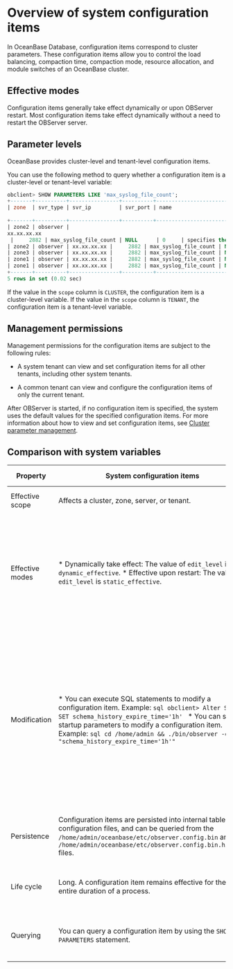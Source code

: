 Overview of system configuration items 
===========================================================

In OceanBase Database, configuration items correspond to cluster parameters. These configuration items allow you to control the load balancing, compaction time, compaction mode, resource allocation, and module switches of an OceanBase cluster. 

Effective modes 
------------------------------------

Configuration items generally take effect dynamically or upon OBServer restart. Most configuration items take effect dynamically without a need to restart the OBServer server.

Parameter levels 
-------------------------------------

OceanBase provides cluster-level and tenant-level configuration items. 

You can use the following method to query whether a configuration item is a cluster-level or tenant-level variable:

```sql
obclient> SHOW PARAMETERS LIKE 'max_syslog_file_count';
+-------+----------+----------------+----------+-----------------------+-----------+-------+--------------------------------------------------------------------------------------------------------------------------------------------------------------------------------------------------------------------------------------------------+----------+---------+---------+-------------------+
| zone  | svr_type | svr_ip         | svr_port | name                  | data_type | value | info
                                                                                                                             | section  | scope   | source  | edit_level        |
+-------+----------+----------------+----------+-----------------------+-----------+-------+--------------------------------------------------------------------------------------------------------------------------------------------------------------------------------------------------------------------------------------------------+----------+---------+---------+-------------------+
| zone2 | observer |  
xx.xx.xx.xx 
 |     2882 | max_syslog_file_count | NULL      | 0     | specifies the maximum number of the log files that can co-exist before the log file recycling kicks in. Each log file can occupy at most 256MB disk space. When this value is set to 0, no log file will be removed. Range: [0, +∞) in integer   | OBSERVER | CLUSTER | DEFAULT | DYNAMIC_EFFECTIVE |
| zone2 | observer | xx.xx.xx.xx |     2882 | max_syslog_file_count | NULL      | 0     | specifies the maximum number of the log files that can co-exist before the log file recycling kicks in. Each log file can occupy at most 256MB disk space. When this value is set to 0, no log file will be removed. Range: [0, +∞) in integer   | OBSERVER | CLUSTER | DEFAULT | DYNAMIC_EFFECTIVE |
| zone3 | observer | xx.xx.xx.xx |     2882 | max_syslog_file_count | NULL      | 0     | specifies the maximum number of the log files that can co-exist before the log file recycling kicks in. Each log file can occupy at most 256MB disk space. When this value is set to 0, no log file will be removed. Range: [0, +∞) in integer   | OBSERVER | CLUSTER | DEFAULT | DYNAMIC_EFFECTIVE |
| zone1 | observer | xx.xx.xx.xx |     2882 | max_syslog_file_count | NULL      | 0     | specifies the maximum number of the log files that can co-exist before the log file recycling kicks in. Each log file can occupy at most 256MB disk space. When this value is set to 0, no log file will be removed. Range: [0, +∞) in integer   | OBSERVER | CLUSTER | DEFAULT | DYNAMIC_EFFECTIVE |
| zone1 | observer | xx.xx.xx.xx |     2882 | max_syslog_file_count | NULL      | 0     | specifies the maximum number of the log files that can co-exist before the log file recycling kicks in. Each log file can occupy at most 256MB disk space. When this value is set to 0, no log file will be removed. Range: [0, +∞) in integer   | OBSERVER | CLUSTER | DEFAULT | DYNAMIC_EFFECTIVE |
+-------+----------+----------------+----------+-----------------------+-----------+-------+--------------------------------------------------------------------------------------------------------------------------------------------------------------------------------------------------------------------------------------------------+----------+---------+---------+-------------------+
5 rows in set (0.02 sec)
```



If the value in the `scope` column is `CLUSTER`, the configuration item is a cluster-level variable. If the value in the `scope` column is `TENANT`, the configuration item is a tenant-level variable.

Management permissions 
-------------------------------------------

Management permissions for the configuration items are subject to the following rules:

* A system tenant can view and set configuration items for all other tenants, including other system tenants.

  

* A common tenant can view and configure the configuration items of only the current tenant.

  




After OBServer is started, if no configuration item is specified, the system uses the default values for the specified configuration items. For more information about how to view and set configuration items, see [Cluster parameter management](/en-US/6.administrator-guide/3.basic-database-management/1.oceanbase-cluster-management/2.cluster-parameter-management/1.overview-of-cluster-parameter-management.md).

Comparison with system variables 
-----------------------------------------------------



|    Property     |                                                                                                                                                                                                                                             System configuration items                                                                                                                                                                                                                                              |                                                                                                                                                                                                                                                System variables                                                                                                                                                                                                                                                 |
|-----------------|---------------------------------------------------------------------------------------------------------------------------------------------------------------------------------------------------------------------------------------------------------------------------------------------------------------------------------------------------------------------------------------------------------------------------------------------------------------------------------------------------------------------|-----------------------------------------------------------------------------------------------------------------------------------------------------------------------------------------------------------------------------------------------------------------------------------------------------------------------------------------------------------------------------------------------------------------------------------------------------------------------------------------------------------------|
| Effective scope | Affects a cluster, zone, server, or tenant.                                                                                                                                                                                                                                                                                                                                                                                                                                                                         | Affects a tenant globally or at the session level.                                                                                                                                                                                                                                                                                                                                                                                                                                                              |
| Effective modes | * Dynamically take effect: The value of `edit_level` is `dynamic_effective`.   * Effective upon restart: The value of `edit_level` is `static_effective`.                                                                                                                                                                                                                                                                        | * A session-level variable takes effect only on the current session.   * A global variable does not take effect on the current session and takes effect only on sessions established upon re-logon.                                                                                                                                                                                                                          |
| Modification    | * You can execute SQL statements to modify a configuration item. Example: ```sql obclient> Alter SYSTEM SET schema_history_expire_time='1h' ```    <!-- --> * You can set the startup parameters to modify a configuration item. Example: ```sql cd /home/admin && ./bin/observer -o "schema_history_expire_time='1h'" ```    | Modification can only be performed by using SQL statements. Example: * MySQL mode ```sql obclient> SET ob_query_timeout = 20000000; obclient> SET GLOBAL ob_query_timeout = 20000000; ```   * Oracle mode ```sql obclient> SET ob_query_timeout = 20000000; obclient> ALTER SYSTEM SET ob_query_timeout = 20000000; ```    |
| Persistence     | Configuration items are persisted into internal tables and configuration files, and can be queried from the `/home/admin/oceanbase/etc/observer.config.bin` and `/home/admin/oceanbase/etc/observer.config.bin.history` files.                                                                                                                                                                                                                                                                                      | Only variables at the global level are persisted, while those at the session level are not.                                                                                                                                                                                                                                                                                                                                                                                                                     |
| Life cycle      | Long. A configuration item remains effective for the entire duration of a process.                                                                                                                                                                                                                                                                                                                                                                                                                                  | Short. A variable takes effect only after the tenant schema is created.                                                                                                                                                                                                                                                                                                                                                                                                                                         |
| Querying        | You can query a configuration item by using the `SHOW PARAMETERS` statement.                                                                                                                                                                                                                                                                                                                                                                                                                                        | You can query a variable by using the `SHOW [GLOBAL] VARIABLES` statement.                                                                                                                                                                                                                                                                                                                                                                                                                                      |


